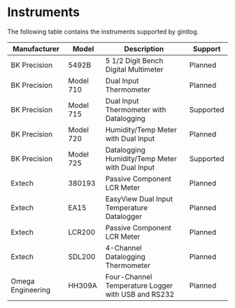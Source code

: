 <?xml version="1.0"?>
# Instruments
The following table contains the instruments supported by gintlog.

|Manufacturer|Model|Description|Support|
|---|---|---|---|
|BK Precision|5492B|5 1/2 Digit Bench Digital Multimeter|Planned|
|BK Precision|Model 710|Dual Input Thermometer|Planned|
|BK Precision|Model 715|Dual Input Thermometer with Datalogging|Supported|
|BK Precision|Model 720|Humidity/Temp Meter with Dual Input|Planned|
|BK Precision|Model 725|Datalogging Humidity/Temp Meter with Dual Input|Supported|
|Extech|380193|Passive Component LCR Meter|Planned|
|Extech|EA15|EasyView Dual Input Temperature Datalogger|Planned|
|Extech|LCR200|Passive Component LCR Meter|Planned|
|Extech|SDL200|4-Channel Datalogging Thermometer|Planned|
|Omega Engineering|HH309A|Four-Channel Temperature Logger with USB and RS232|Planned|

